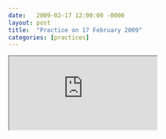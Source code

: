 ```yaml
---
date:   2009-02-17 12:00:00 -0000
layout: post
title:  "Practice on 17 February 2009"
categories: [practices]
---
```

<iframe src="https://www.youtube.com/embed/O3PYAgbE9T4?rel=0" allowfullscreen="allowfullscreen"></iframe>
